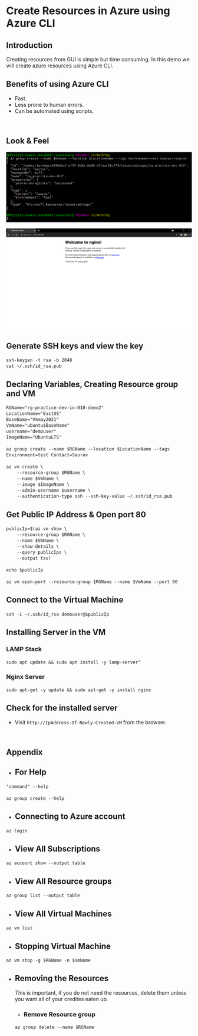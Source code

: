 # Create Resources in Azure using Azure CLI

## Introduction
Creating resources from GUI is simple but time consuming. In this demo we will create azure resources using Azure CLI.

## Benefits of using Azure CLI
- Fast.
- Less prone to human errors.
- Can be automated using scripts.

  
<br>  


## Look & Feel

![Information | 100x100](./Documentation/Images/resource.png)

![Information | 100x100](./Documentation/Images/finalSS.png)



## Generate SSH keys and view the key

```
ssh-keygen -t rsa -b 2048
cat ~/.ssh/id_rsa.pub
```

## Declaring Variables, Creating Resource group and VM

```
RGName="rg-practice-dev-in-010-demo2"
LocationName="EastUS"
BaseName="Vmmay2021"
VmName="ubuntu$BaseName" 
username="demouser"
ImageName="UbuntuLTS" 

az group create --name $RGName --location $LocationName --tags Environment=test Contact=Saurav

az vm create \
    --resource-group $RGName \
    --name $VmName \
    --image $ImageName \
    --admin-username $username \
    --authentication-type ssh --ssh-key-value ~/.ssh/id_rsa.pub
```



## Get Public IP Address & Open port 80

```
publicIp=$(az vm show \
    --resource-group $RGName \
    --name $VmName \
    --show-details \
    --query publicIps \
    --output tsv)

echo $publicIp

az vm open-port --resource-group $RGName --name $VmName --port 80
```

## Connect to the Virtual Machine

```
ssh -i ~/.ssh/id_rsa demouser@$publicIp
```

## Installing Server in the VM

### LAMP Stack
```
sudo apt update && sudo apt install -y lamp-server^
```

### Nginx Server
```
sudo apt-get -y update && sudo apt-get -y install nginx
```

## Check for the installed server

- Visit `http://IpAddress-Of-Newly-Created-VM` from the browser.

<br>

## Appendix

- ## For Help

```
"command" --help

az group create --help
```

- ## Connecting to Azure account

```
az login
```

- ## View All Subscriptions

```
az account show --output table
```

- ## View All Resource groups

```
az group list --output table
```

- ## View All Virtual Machines

```
az vm list
```


- ## Stopping Virtual Machine

```
az vm stop -g $RGName -n $VmName
```

- ## Removing the Resources

    This is important, if you do not need the resources, delete them unless you want all of your credites eaten up.

    - ### Remove Resource group

   ```
   az group delete --name $RGName
   ```
